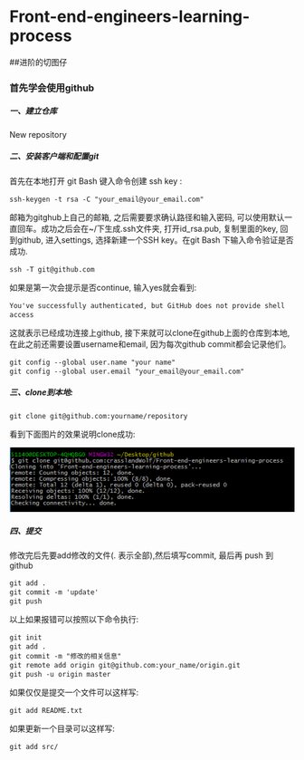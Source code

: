 # Front-end-engineers-learning-process
##进阶的切图仔

### 首先学会使用github
##### 一、建立仓库
  New repository
##### 二、安装客户端和配置git
  首先在本地打开 git Bash 键入命令创建 ssh key :<br>

  ```
  ssh-keygen -t rsa -C "your_email@your_email.com"
  ```
  邮箱为gitghub上自己的邮箱, 之后需要要求确认路径和输入密码, 可以使用默认一直回车。成功之后会在~/下生成.ssh文件夹, 打开id_rsa.pub, 复制里面的key, 回到github, 进入settings, 选择新建一个SSH key。在git Bash 下输入命令验证是否成功.<br>

  ```
  ssh -T git@github.com 
  ```

  如果是第一次会提示是否continue, 输入yes就会看到:

  ```
  You've successfully authenticated, but GitHub does not provide shell access
  ```

  这就表示已经成功连接上github, 接下来就可以clone在github上面的仓库到本地,在此之前还需要设置username和email, 因为每次github commit都会记录他们。<br>

  ```
  git config --global user.name "your name"
  git config --global user.email "your_email@your_email.com"
  ```

##### 三、clone到本地:

  ```
  git clone git@github.com:yourname/repository
  ```

  看到下面图片的效果说明clone成功:

 ![print](./img/learn-github.png)
##### 四、提交
  修改完后先要add修改的文件(. 表示全部),然后填写commit, 最后再 push 到 github<br>

  ```
  git add .
  git commit -m 'update'
  git push
  ```

  以上如果报错可以按照以下命令执行:<br>

  ```
  git init
  git add .
  git commit -m "修改的相关信息"
  git remote add origin git@github.com:your_name/origin.git
  git push -u origin master
  ```

  如果仅仅是提交一个文件可以这样写:<br>

  ```
  git add README.txt
  ```

  如果更新一个目录可以这样写:
  ```
  git add src/
  ```


